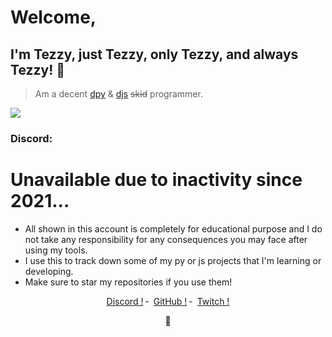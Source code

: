 # Welcome,
## I'm Tezzy, just Tezzy, only Tezzy, and always Tezzy! 📸
> Am a decent [dpy](https://discordpy.readthedocs.io/en/stable/) & [djs](https://discord.js.org/#/) ~~skid~~ programmer.

<img src="https://komarev.com/ghpvc/?username=DaddyTezzy&style=flat-square">

### Discord:

# Unavailable due to inactivity since 2021...

- All shown in this account is completely for educational purpose and I do not take any responsibility for any consequences you may face after using my tools.
- I use this to track down some of my py or js projects that I'm learning or developing.
- Make sure to star my repositories if you use them!

<p align="center">
<a href="https://discord.com/channels/@me/721568162084290680">Discord !</a>
    ╴
        <a href="https://github.com/DaddyTezzy">GitHub !</a>
    ╴
        <a href="https://twitch.tv/daddy_tezzy">Twitch !</a>
</p>
<p align="center">
 🥤
